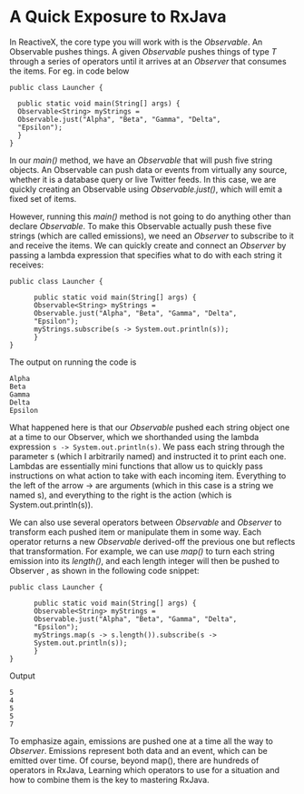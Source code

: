 # A Quick Exposure to RxJava

In ReactiveX, the core type you will work with is the *Observable*. An Observable pushes things. A given *Observable<T>* pushes things of type *T* through a series of operators until it arrives at an *Observer* that consumes the items. For eg. in code below
  
 ```
 public class Launcher {
 
   public static void main(String[] args) {
   Observable<String> myStrings =
   Observable.just("Alpha", "Beta", "Gamma", "Delta",
   "Epsilon");
   }
}
 ```
In our *main()* method, we have an *Observable<String>* that will push five string objects. An Observable can push data or events from virtually any source, whether it is a database query or live Twitter feeds. In this case, we are quickly creating an Observable
using *Observable.just()*, which will emit a fixed set of items.
 
However, running this *main()* method is not going to do anything other than declare *Observable<String>*. To make this Observable actually push these five strings (which are called emissions), we need an *Observer* to subscribe to it and receive the items.
We can quickly create and connect an *Observer* by passing a lambda expression that specifies what to do with each string it receives:
  
```
public class Launcher {

      public static void main(String[] args) {
      Observable<String> myStrings =
      Observable.just("Alpha", "Beta", "Gamma", "Delta",
      "Epsilon");
      myStrings.subscribe(s -> System.out.println(s));
      }
}
```
The output on running the code is

```
Alpha
Beta
Gamma
Delta
Epsilon
```
What happened here is that our *Observable<String>* pushed each string object one at a time to our Observer, which we shorthanded using the lambda expression `s -> System.out.println(s)`. We pass each string through the parameter s (which I arbitrarily named) and instructed it to print each one. 
Lambdas are essentially mini functions that allow us to quickly pass instructions on what action to take with each incoming item. Everything to the left of the arrow -> are arguments (which in this case is a string we named s), and everything to the right is the action (which is System.out.println(s)).
  
We can also use several operators between *Observable* and *Observer* to transform each pushed item or manipulate them in some way. Each operator returns a new *Observable* derived-off the previous one but reflects that transformation. For example, we can use *map()* to turn each string emission into its *length()*, and each length integer will then be pushed to Observer , as shown in the following code snippet:

```
public class Launcher {

      public static void main(String[] args) {
      Observable<String> myStrings =
      Observable.just("Alpha", "Beta", "Gamma", "Delta",
      "Epsilon");
      myStrings.map(s -> s.length()).subscribe(s ->
      System.out.println(s));
      }
}
```
Output

```
5
4
5
5
7
```
To emphasize again, emissions are pushed one at a time all the way to *Observer*. Emissions represent both data and an event, which can be emitted over time. Of course, beyond map(), there are hundreds of operators in RxJava, Learning which operators to use for a situation and how to combine them is the key to mastering RxJava.

